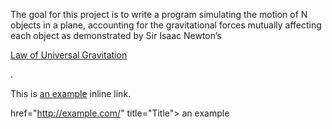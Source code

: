 The goal for this project is to write a program simulating the motion of N objects in a plane, 
accounting for the gravitational forces mutually affecting each object as demonstrated by Sir Isaac Newton’s <p> <a href="https://en.wikipedia.org/wiki/Newton%27s_law_of_universal_gravitation" title="Title">
Law of Universal Gravitation</a> </p>.

<p>This is <a href="http://example.com/" title="Title">
an example</a> inline link.</p>

href="http://example.com/" title="Title">
an example


